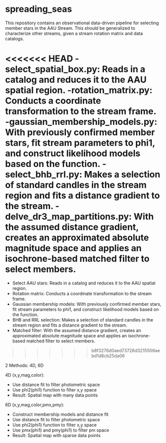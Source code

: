 # spreading_seas

This repository contains an observational data-driven pipeline for selecting member stars in the AAU Stream.
This should be generalized to characterize other streams, given a stream rotation matrix and data catalogs.

<<<<<<< HEAD
-select_spatial_box.py: Reads in a catalog and reduces it to the AAU spatial region.
-rotation_matrix.py: Conducts a coordinate transformation to the stream frame.
-gaussian_membership_models.py: With previously confirmed member stars, fit stream parameters to phi1, and construct likelihood models based on the function.
-select_bhb_rrl.py: Makes a selection of standard candles in the stream region and fits a distance gradient to the stream.
-delve_dr3_map_partitions.py: With the assumed distance gradient, creates an approximated absolute magnitude space and applies an isochrone-based matched filter to select members.
=======
- Select AAU stars: Reads in a catalog and reduces it to the AAU spatial region.
- Rotation matrix: Conducts a coordinate transformation to the stream frame.
- Gaussian membership models: With previously confirmed member stars, fit stream parameters to phi1, and construct likelihood models based on the function.
- BHB and RRL selection: Makes a selection of standard candles in the stream region and fits a distance gradient to the stream.
- Matched filter: With the assumed distance gradient, creates an approximated absolute magnitude space and applies an isochrone-based matched filter to select members.
>>>>>>> b8f3276d0aed73728d3215506aebd1d8cb25da06

2 Methods: 4D, 6D

4D (x,y,mag,color):
- Use distance fit to filter photometric space
- Use phi2(phi1) function to filter x,y space
- Result: Spatial map with many data points

6D (x,y,mag,color,pmx,pmy):
- Construct membership models and distance fit
- Use distance fit to filter photometric space
- Use phi2(phi1) function to filter x,y space
- Use pmx(phi1) and pmy(phi1) to filter pm space
- Result: Spatial map with sparse data points
